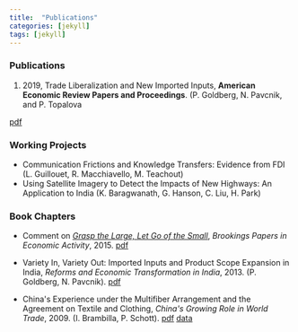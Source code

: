 ```yaml
---
title:  "Publications"
categories: [jekyll]
tags: [jekyll]
---
```


### Publications
1. 2019, Trade Liberalization and New Imported Inputs, **American Economic Review Papers and Proceedings**. (P. Goldberg, N. Pavcnik, and P. Topalova

[pdf]({{site.baseurl}}/files/aerpp_new_imported_inputs/TLNII_gkpt.pdf)






### Working Projects
- Communication Frictions and Knowledge Transfers: Evidence from FDI (L. Guillouet, R. Macchiavello, M. Teachout)
- Using Satellite Imagery to Detect the Impacts of New Highways: An Application to India (K. Baragwanath, G. Hanson, C. Liu, H. Park)


### Book Chapters
- Comment on [*Grasp the Large, Let Go of the Small*](https://www.nber.org/papers/w21006), *Brookings Papers in Economic Activity*, 2015.
[pdf]({{site.baseurl}}/files/comment_hsieh_song/comment_hsieh_song.pdf)

- Variety In, Variety Out: Imported Inputs and Product Scope Expansion in India, *Reforms and Economic Transformation in India*, 2013. (P. Goldberg, N. Pavcnik). 
[pdf]({{site.baseurl}}/files/variety_inout/bookdraft_19.pdf)

- China's Experience under the Multifiber Arrangement and the Agreement on Textile and Clothing, *China's Growing Role in World Trade*, 2009. (I. Brambilla, P. Schott). 
[pdf]({{site.baseurl}}/files/mfa_boook/mfa_china_147.pdf) [data](https://sompks4.github.io/sub_data.html)


